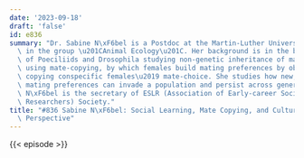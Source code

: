 ```yaml
---
date: '2023-09-18'
draft: 'false'
id: e836
summary: "Dr. Sabine N\xF6bel is a Postdoc at the Martin-Luther University Halle Wittenberg\
  \ in the group \u201CAnimal Ecology\u201C. Her background is in the behavioral ecology\
  \ of Poeciliids and Drosophila studying non-genetic inheritance of mating preferences\
  \ using mate-copying, by which females build mating preferences by observing and\
  \ copying conspecific females\u2019 mate-choice. She studies how new, socially learnt\
  \ mating preferences can invade a population and persist across generations. Dr.\
  \ N\xF6bel is the secretary of ESLR (Association of Early-career Social Learning\
  \ Researchers) Society."
title: "#836 Sabine N\xF6bel: Social Learning, Mate Copying, and Culture from a Biological\
  \ Perspective"
---
```

{{< episode >}}
